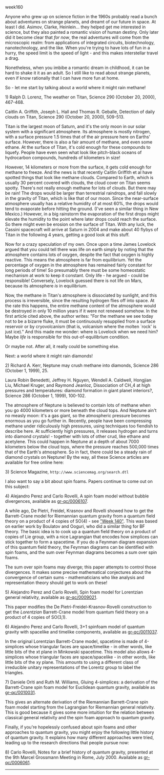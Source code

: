 week160

Anyone who grew up on science fiction in the 1960s probably read a bunch
about adventures on strange planets, and dreamt of our future in space.
At least I did. Asimov, Clarke, Heinlein... they helped get me
interested in science, but they also painted a romantic vision of human
destiny. Only later did it become clear that *for now*, the real
adventures will come from the microscopic realm: from applications of
integrated circuits, biotechnology, nanotechnology, and the like. When
you're trying to have lots of fun in a hurry, the speed limit is the
speed of light - and this makes interstellar travel a drag.

Nonetheless, when you imbibe a romantic dream in childhood, it can be
hard to shake it it as an adult. So I still like to read about strange
planets, even if know rationally that I can have more fun at home.

So - let me start by talking about a world where it might rain methane!

1\) Ralph D. Lorenz, The weather on Titan, Science 290 (October 20,
2000), 467-468.

Caitlin A. Griffith, Joseph L. Hall and Thomas R. Geballe, Detection of
daily clouds on Titan, Science 290 (October 20, 2000), 509-513.

Titan is the largest moon of Saturn, and it's the only moon in our
solar system with a significant atmosphere. Its atmosphere is mostly
nitrogen, with a surface pressure 1.5 times that of the air pressure
here on Earths' surface. However, there is also a fair amount of
methane, and even some ethane. At the surface of Titan, it's cold
enough for these compounds to liquefy. People have even seen what look
like pitch-black oceans of hydrocarbon compounds, hundreds of kilometers
in size!

However, 14 kilometers or more from the surface, it gets cold enough for
methane to freeze. And the news is that recently Caitlin Griffith et al
have spotted things that look like methane clouds. Compared to Earth,
which is usually 30 percent covered with clouds, the cloud cover on
Titan seems spotty. There's not really enough methane for lots of
clouds. But there may be rain! The drops would be larger than
terrestrial raindrops, and fall slowly in the gravity of Titan, which is
like that of our moon. Since the near-surface atmosphere usually has a
relative humidity of at most 60%, the drops would tend to evaporate
before hitting the ground. (I've seen a similar thing in New Mexico.)
However, in a big rainstorm the evaporation of the first drops might
elevate the humidity to the point where later drops could reach the
surface. So there might even be erosion on the surface of Titan. With
any luck, the Cassini spacecraft will arrive at Saturn in 2004 and make
about 40 flybys of Titan in the following 4 years, getting a good look
at this stuff.

Now for a crazy speculation of my own. Once upon a time James Lovelock
argued that you could tell there was life on earth simply by noting that
the atmosphere contains lots of oxygen, despite the fact that oxygen is
highly reactive. This means the atmosphere is far from equilibrium. Yet
the percentage of oxygen in the atmosphere has remained fairly constant
for long periods of time! So presumably there must be some homeostatic
mechanism at work to keep it constant. Only life - he argued - could be
responsible! Conversely, Lovelock guessed there is not life on Mars,
because its atmosphere *is* in equilibrium.

Now, the methane in Titan's atmosphere is dissociated by sunlight, and
this process is irreversible, since the resulting hydrogen flies off
into space. At the rate this happens, the entire methane content of the
atmosphere would be destroyed in only 10 million years if it were not
renewed somehow. In the first article cited above, the author writes:
"For the methane we see today not to be a bizarre fluke, it must be
continuously resupplied from a surface reservoir or by cryovolcanism
(that is, volcanism where the molten \`rock' is just ice)." And this
made me wonder: where is Lovelock when we need him? Maybe *life* is
responsible for this out-of-equilibrium condition.

Or maybe not. After all, it really could be something else.

Next: a world where it might rain diamonds!

2\) Richard A. Kerr, Neptune may crush methane into diamonds, Science
286 (October 1, 1999), 25.

Laura Robin Benedetti, Jeffrey H. Nguyen, Wendell A. Caldwell, Hongjian
Liu, Michael Kruger, and Raymond Jeanloz, Dissociation of CH_4 at high
pressures and temperatures: diamond formation in giant planet
interiors?, Science 286 (October 1, 1999), 100-102.

The atmosphere of Neptune is believed to contain lots of methane when
you go 4000 kilometers or more beneath the cloud tops. And Neptune
ain't no measly moon: it's a gas giant, so the atmospheric pressure
becomes enormous as you go further in. Recently, people have been
compressing methane under ridiculously high pressures, using techniques
too fiendish to describe here. At sufficiently high pressures, it
releases hydrogen and turns into diamond crystals! - together with lots
of other crud, like ethane and acetylene. This could happen in Neptune
at a depth of about 7000 kilometers below the cloud tops, where the
pressure reaches 500,000 times that of the Earth's atmosphere. So in
fact, there could be a steady rain of diamond crystals on Neptune! By
the way, all these Science articles are available for free online here:

3\) Science Magazine, `http://www.sciencemag.org/search.dtl`

I also want to say a bit about spin foams. Papers continue to come out
on this subject:

4\) Alejandro Perez and Carlo Rovelli, A spin foam model without bubble
divergences, available as
[gr-qc/0006107](http://xxx.lanl.gov/abs/gr-qc/0006107).

A while ago, De Pietri, Freidel, Krasnov and Rovelli showed how to get
the Barrett-Crane model for Riemannian quantum gravity from a quantum
field theory on a product of 4 copies of SO(4) - see
["Week 140"](#week140). This was based on earlier work by Boulatov
and Ooguri, who did a similar thing for BF theory. The basic idea is to
cook up a quantum field theory on a product of copies of Lie group, with
a nice Lagrangian that encodes how simplices can stick together to form
a spacetime. If you do a Feynman diagram expansion of this quantum field
theory, the Feynman diagrams can be identified with spin foams, and the
sum over Feynman diagrams becomes a sum over spin foams.

The sum over spin foams may diverge; this paper attempts to control
those divergences. It makes some precise mathematical conjectures about
the convergence of certain sums - mathematicians who like analysis and
representation theory should get to work on these!

5\) Alejandro Perez and Carlo Rovelli, Spin foam model for Lorentzian
general relativity, available as
[gr-qc/0009021](http://xxx.lanl.gov/abs/gr-qc/0009021).

This paper modifies the De Pietri-Freidel-Krasnov-Rovelli construction
to get the *Lorentzian* Barrett-Crane model from quantum field theory on
a product of 4 copies of SO(3,1).

6\) Alejandro Perez and Carlo Rovelli, 3+1 spinfoam model of quantum
gravity with spacelike and timelike components, available as
[gr-qc/0011037](http://xxx.lanl.gov/abs/gr-qc/0011037).

In the original Lorentzian Barrett-Crane model, spacetime is made of
4-simplices whose triangular faces are space/timelike - in other words,
like little bits of the xt plane in Minkowski spacetime. This model also
allows 4-simplices whose triangular faces are space/spacelike - in other
words, like little bits of the xy plane. This amounts to using a
different class of irreducible unitary representations of the Lorentz
group to label the triangles.

7\) Daniele Oriti and Ruth M. Williams, Gluing 4-simplices: a derivation
of the Barrett-Crane spin foam model for Euclidean quantum gravity,
available as [gr-qc/0010031](http://xxx.lanl.gov/abs/gr-qc/0010031).

This gives an alternate derivation of the Riemannian Barrett-Crane spin
foam model starting from the Lagrangian for Riemannian general
relativity. This is good because it gives some more intuition for the
relation between classical general relativity and the spin foam approach
to quantum gravity.

Finally, if you're hopelessly confused about spin foams and other
approaches to quantum gravity, you might enjoy the following little
history of quantum gravity. It explains how many different approaches
were tried, leading up to the research directions that people pursue
now:

8\) Carlo Rovelli, Notes for a brief history of quantum gravity,
presented at the 9th Marcel Grossmann Meeting in Rome, July 2000.
Available as [gr-qc/0006061](http://xxx.lanl.gov/abs/gr-qc/0006061).

------------------------------------------------------------------------
